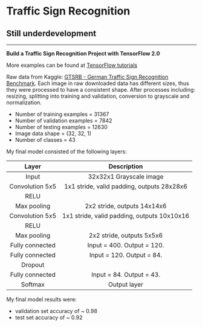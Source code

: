 # **Traffic Sign Recognition**


## **Still underdevelopment**
---

**Build a Traffic Sign Recognition Project with TensorFlow 2.0**

More examples can be found at [TensorFlow tutorials](https://www.tensorflow.org/tutorials/images/cnn)

Raw data from Kaggle: [GTSRB - German Traffic Sign Recognition Benchmark](https://www.kaggle.com/meowmeowmeowmeowmeow/gtsrb-german-traffic-sign).
Each image in raw downloaded data has different sizes, thus they were processed to have a consistent shape. After processes including: resizing, splitting into training and validation, conversion to grayscale and normalization.
* Number of training examples = 31367
* Number of validation examples = 7842
* Number of testing examples = 12630
* Image data shape = (32, 32, 1)
* Number of classes = 43


My final model consisted of the following layers:

| Layer         		|     Description	        					|
|:---------------------:|:---------------------------------------------:|
| Input         		| 32x32x1 Grayscale image  			    		|
| Convolution 5x5     	| 1x1 stride, valid padding, outputs 28x28x6 	|
| RELU					|												|
| Max pooling	      	| 2x2 stride,  outputs 14x14x6 		     		|
| Convolution 5x5	    | 1x1 stride, valid padding, outputs 10x10x16   |
| RELU					|												|
| Max pooling	      	| 2x2 stride,  outputs 5x5x6 		     		|
| Fully connected		| Input = 400. Output = 120.        			|
| Fully connected		| Input = 120. Output = 84.        			|
| Dropout	          	|         			|
| Fully connected		| Input = 84. Output = 43.        			|
| Softmax				| Output layer      							|


My final model results were:
* validation set accuracy of ~ 0.98
* test set accuracy of ~ 0.92

